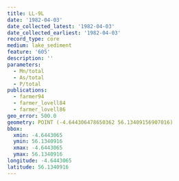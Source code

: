 ```yaml
---
title: LL-9L
date: '1982-04-03'
date_collected_latest: '1982-04-03'
date_collected_earliest: '1982-04-03'
record_type: core
medium: lake_sediment
feature: '605'
description: ''
parameters:
  - Mn/total
  - As/total
  - P/total
publications:
  - farmer94
  - farmer_lovell84
  - farmer_lovell86
geo_error: 500.0
geometry: POINT (-4.644306478650362 56.13409156907016)
bbox:
  xmin: -4.6443065
  ymin: 56.1340916
  xmax: -4.6443065
  ymax: 56.1340916
longitude: -4.6443065
latitude: 56.1340916
---
```

